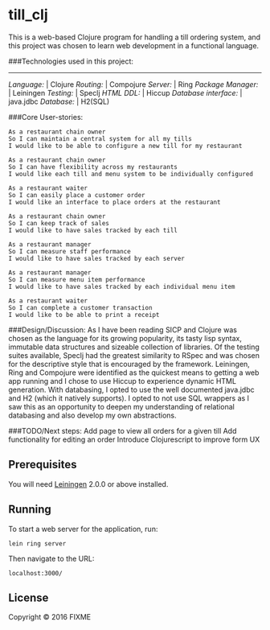 # till_clj

This is a web-based Clojure program for handling a till ordering system, and this project was chosen to learn web development in a functional language.

###Technologies used in this project:
______
*Language:* | Clojure
*Routing:* | Compojure
*Server:* | Ring
*Package Manager:* | Leiningen
*Testing:* | Speclj
*HTML DDL:* | Hiccup
*Database interface:* | java.jdbc
*Database:* | H2(SQL)

###Core User-stories:

```
As a restaurant chain owner
So I can maintain a central system for all my tills
I would like to be able to configure a new till for my restaurant

As a restaurant chain owner
So I can have flexibility across my restaurants
I would like each till and menu system to be individually configured

As a restaurant waiter
So I can easily place a customer order
I would like an interface to place orders at the restaurant

As a restaurant chain owner
So I can keep track of sales
I would like to have sales tracked by each till

As a restaurant manager
So I can measure staff performance
I would like to have sales tracked by each server

As a restaurant manager
So I can measure menu item performance
I would like to have sales tracked by each individual menu item

As a restaurant waiter
So I can complete a customer transaction
I would like to be able to print a receipt
```

###Design/Discussion:
As I have been reading SICP and Clojure was chosen as the language for its growing popularity, its tasty lisp syntax, immutable data structures and sizeable collection of libraries.
Of the testing suites available, Speclj had the greatest similarity to RSpec and was chosen for the descriptive style that is encouraged by the framework.
Leiningen, Ring and Compojure were identified as the quickest means to getting a web app running and I chose to use Hiccup to experience dynamic HTML generation.
With databasing, I opted to use the well documented java.jdbc and H2 (which it natively supports). I opted to not use SQL wrappers as I saw this as an opportunity to deepen my understanding of relational databasing and also develop my own abstractions.

###TODO/Next steps:
Add page to view all orders for a given till
Add functionality for editing an order
Introduce Clojurescript to improve form UX


## Prerequisites

You will need [Leiningen][] 2.0.0 or above installed.

[leiningen]: https://github.com/technomancy/leiningen

## Running

To start a web server for the application, run:

    lein ring server

Then navigate to the URL:
```
localhost:3000/
```
## License

Copyright © 2016 FIXME
